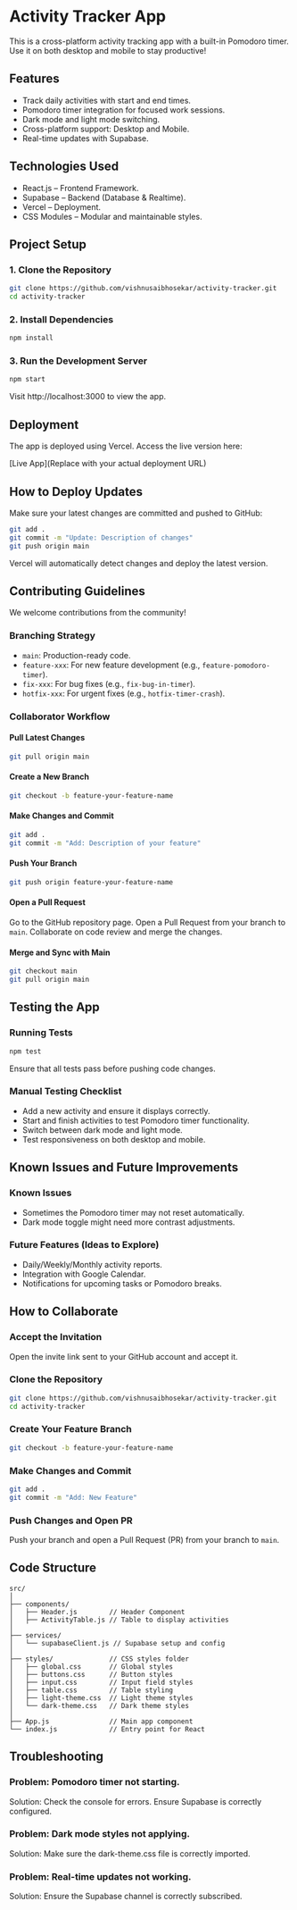 # **Activity Tracker App**

This is a cross-platform activity tracking app with a built-in Pomodoro timer. Use it on both desktop and mobile to stay productive!

## **Features**

- Track daily activities with start and end times.
- Pomodoro timer integration for focused work sessions.
- Dark mode and light mode switching.
- Cross-platform support: Desktop and Mobile.
- Real-time updates with Supabase.

## **Technologies Used**

- React.js – Frontend Framework.
- Supabase – Backend (Database & Realtime).
- Vercel – Deployment.
- CSS Modules – Modular and maintainable styles.

## **Project Setup**

### 1. Clone the Repository

```bash
git clone https://github.com/vishnusaibhosekar/activity-tracker.git
cd activity-tracker
```

### 2. Install Dependencies

```bash
npm install
```

### 3. Run the Development Server

```bash
npm start
```

Visit http://localhost:3000 to view the app.

## **Deployment**

The app is deployed using Vercel. Access the live version here:

[Live App](Replace with your actual deployment URL)

## **How to Deploy Updates**

Make sure your latest changes are committed and pushed to GitHub:

```bash
git add .
git commit -m "Update: Description of changes"
git push origin main
```

Vercel will automatically detect changes and deploy the latest version.

## **Contributing Guidelines**

We welcome contributions from the community!

### Branching Strategy

- `main`: Production-ready code.
- `feature-xxx`: For new feature development (e.g., `feature-pomodoro-timer`).
- `fix-xxx`: For bug fixes (e.g., `fix-bug-in-timer`).
- `hotfix-xxx`: For urgent fixes (e.g., `hotfix-timer-crash`).

### Collaborator Workflow

#### Pull Latest Changes

```bash
git pull origin main
```

#### Create a New Branch

```bash
git checkout -b feature-your-feature-name
```

#### Make Changes and Commit

```bash
git add .
git commit -m "Add: Description of your feature"
```

#### Push Your Branch

```bash
git push origin feature-your-feature-name
```

#### Open a Pull Request

Go to the GitHub repository page. Open a Pull Request from your branch to `main`. Collaborate on code review and merge the changes.

#### Merge and Sync with Main

```bash
git checkout main
git pull origin main
```

## **Testing the App**

### Running Tests

```bash
npm test
```

Ensure that all tests pass before pushing code changes.

### Manual Testing Checklist

- Add a new activity and ensure it displays correctly.
- Start and finish activities to test Pomodoro timer functionality.
- Switch between dark mode and light mode.
- Test responsiveness on both desktop and mobile.

## **Known Issues and Future Improvements**

### Known Issues

- Sometimes the Pomodoro timer may not reset automatically.
- Dark mode toggle might need more contrast adjustments.

### Future Features (Ideas to Explore)

- Daily/Weekly/Monthly activity reports.
- Integration with Google Calendar.
- Notifications for upcoming tasks or Pomodoro breaks.

## **How to Collaborate**

### Accept the Invitation

Open the invite link sent to your GitHub account and accept it.

### Clone the Repository

```bash
git clone https://github.com/vishnusaibhosekar/activity-tracker.git
cd activity-tracker
```

### Create Your Feature Branch

```bash
git checkout -b feature-your-feature-name
```

### Make Changes and Commit

```bash
git add .
git commit -m "Add: New Feature"
```

### Push Changes and Open PR

Push your branch and open a Pull Request (PR) from your branch to `main`.

## **Code Structure**

```less
src/
│
├── components/
│   ├── Header.js        // Header Component
│   ├── ActivityTable.js // Table to display activities
│
├── services/
│   └── supabaseClient.js // Supabase setup and config
│
├── styles/              // CSS styles folder
│   ├── global.css       // Global styles
│   ├── buttons.css      // Button styles
│   ├── input.css        // Input field styles
│   ├── table.css        // Table styling
│   ├── light-theme.css  // Light theme styles
│   └── dark-theme.css   // Dark theme styles
│
├── App.js               // Main app component
└── index.js             // Entry point for React
```

## **Troubleshooting**

### Problem: Pomodoro timer not starting.

Solution: Check the console for errors. Ensure Supabase is correctly configured.

### Problem: Dark mode styles not applying.

Solution: Make sure the dark-theme.css file is correctly imported.

### Problem: Real-time updates not working.

Solution: Ensure the Supabase channel is correctly subscribed.
